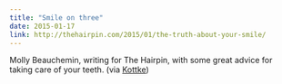 ```yaml
---
title: "Smile on three"
date: 2015-01-17
link: http://thehairpin.com/2015/01/the-truth-about-your-smile/
---
```

 Molly Beauchemin, writing for The Hairpin, with some great advice for taking care of your teeth. (via [Kottke](http://kottke.org/15/01/how-to-take-better-care-of-your-teeth))
